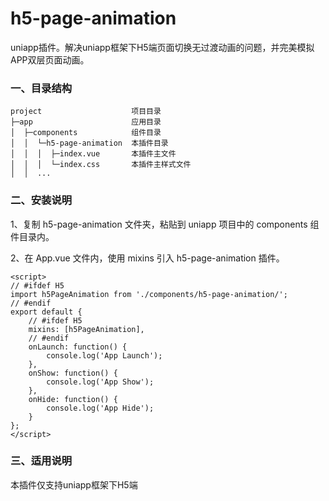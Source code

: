 # h5-page-animation
uniapp插件。解决uniapp框架下H5端页面切换无过渡动画的问题，并完美模拟APP双层页面动画。

### 一、目录结构

```
project                    项目目录
├─app                      应用目录
│  ├─components            组件目录
│  │  └─h5-page-animation  本插件目录
│  │  │  ├─index.vue       本插件主文件
│  │  │  └─index.css       本插件主样式文件
│  │  ...
```

### 二、安装说明

1、复制 h5-page-animation 文件夹，粘贴到 uniapp 项目中的 components 组件目录内。

2、在 App.vue 文件内，使用 mixins 引入 h5-page-animation 插件。

```vue
<script>
// #ifdef H5
import h5PageAnimation from './components/h5-page-animation/';
// #endif
export default {
    // #ifdef H5
    mixins: [h5PageAnimation],
    // #endif
    onLaunch: function() {
        console.log('App Launch');
    },
    onShow: function() {
        console.log('App Show');
    },
    onHide: function() {
        console.log('App Hide');
    }
};
</script>
```

### 三、适用说明

本插件仅支持uniapp框架下H5端
